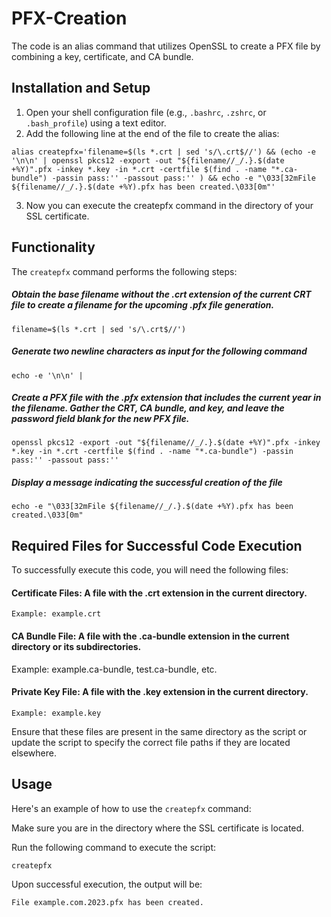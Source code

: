 # PFX-Creation
The code is an alias command that utilizes OpenSSL to create a PFX file by combining a key, certificate, and CA bundle.

## Installation and Setup

1. Open your shell configuration file (e.g., `.bashrc`, `.zshrc`, or `.bash_profile`) using a text editor.
2. Add the following line at the end of the file to create the alias:

`alias createpfx='filename=$(ls *.crt | sed 's/\.crt$//') && (echo -e '\n\n' | openssl pkcs12 -export -out "${filename//_/.}.$(date +%Y)".pfx -inkey *.key -in *.crt -certfile $(find . -name "*.ca-bundle") -passin pass:'' -passout pass:'' ) && echo -e "\033[32mFile ${filename//_/.}.$(date +%Y).pfx has been created.\033[0m"'`

3.  Now you can execute the createpfx command in the directory of your SSL certificate.

## Functionality

The `createpfx` command performs the following steps:

##### Obtain the base filename without the .crt extension of the current CRT file to create a filename for the upcoming .pfx file generation.

`filename=$(ls *.crt | sed 's/\.crt$//')`

##### Generate two newline characters as input for the following command

`echo -e '\n\n' | `

##### Create a PFX file with the .pfx extension that includes the current year in the filename. Gather the CRT, CA bundle, and key, and leave the password field blank for the new PFX file.

`openssl pkcs12 -export -out "${filename//_/.}.$(date +%Y)".pfx -inkey *.key -in *.crt -certfile $(find . -name "*.ca-bundle") -passin pass:'' -passout pass:''`

##### Display a message indicating the successful creation of the file

`echo -e "\033[32mFile ${filename//_/.}.$(date +%Y).pfx has been created.\033[0m"`

## Required Files for Successful Code Execution

To successfully execute this code, you will need the following files:

#### Certificate Files: A file with the .crt extension in the current directory.
`Example: example.crt`

#### CA Bundle File: A file with the .ca-bundle extension in the current directory or its subdirectories.
Example: example.ca-bundle, test.ca-bundle, etc.

#### Private Key File: A file with the .key extension in the current directory.
`Example: example.key`

Ensure that these files are present in the same directory as the script or update the script to specify the correct file paths if they are located elsewhere.

## Usage

Here's an example of how to use the `createpfx` command:

Make sure you are in the directory where the SSL certificate is located.

Run the following command to execute the script:

`createpfx`

Upon successful execution, the output will be:

`File example.com.2023.pfx has been created.`



